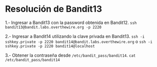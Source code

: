# Resolución de Bandit13

1.- Ingresar a Bandit13 con la password obtenida en Bandit12.
    ```
    ssh bandit13@bandit.labs.overthewire.org -p 2220
    ```

2.- Ingresar a Bandit14 utilizando la clave privada en Bandit13.
    ```
    ssh -i sshkey.private -p 2220 bandit14@bandit.labs.overthewire.org
    ```
    o
    ```
    ssh -i sshkey.private -p 2220 bandit14@localhost
    ```

3.- Obtener la contraseña desde `/etc/bandit_pass/bandit14`.
    ```
    cat /etc/bandit_pass/bandit14
    ```